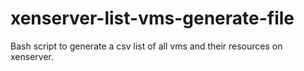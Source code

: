 # xenserver-list-vms-generate-file
Bash script to generate a csv list of all vms and their resources on xenserver.
